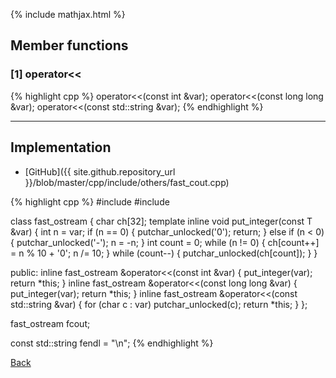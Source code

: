 {% include mathjax.html %}

## Member functions

### [1] operator<<
{% highlight cpp %}
operator<<(const int &var);
operator<<(const long long &var);
operator<<(const std::string &var);
{% endhighlight %}


---------------------------------------

## Implementation

- [GitHub]({{ site.github.repository_url }}/blob/master/cpp/include/others/fast_cout.cpp)

{% highlight cpp %}
#include <cstdio>
#include <string>

class fast_ostream {
  char ch[32];
  template <typename T> inline void put_integer(const T &var) {
    int n = var;
    if (n == 0) {
      putchar_unlocked('0');
      return;
    } else if (n < 0) {
      putchar_unlocked('-');
      n = -n;
    }
    int count = 0;
    while (n != 0) {
      ch[count++] = n % 10 + '0';
      n /= 10;
    }
    while (count--) {
      putchar_unlocked(ch[count]);
    }
  }

public:
  inline fast_ostream &operator<<(const int &var) {
    put_integer(var);
    return *this;
  }
  inline fast_ostream &operator<<(const long long &var) {
    put_integer(var);
    return *this;
  }
  inline fast_ostream &operator<<(const std::string &var) {
    for (char c : var) putchar_unlocked(c);
    return *this;
  }
};

fast_ostream fcout;

const std::string fendl = "\n";
{% endhighlight %}

[Back](../..)
